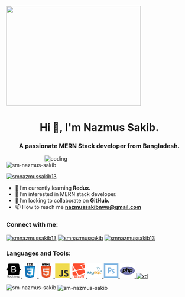 <img height="270" width="85%" src="https://fiverr-res.cloudinary.com/images/q_auto,f_auto/gigs/121575926/original/c69513a1385ec793159a35c4871f34f61009f458/make-web-app-using-mern-stack.png">
<h1 align="center">Hi 👋, I'm Nazmus Sakib.</h1>
<h3 align="center">A passionate MERN Stack developer from Bangladesh.</h3>
<img align="right" alt="coding" width="400" src="https://cdn.dribbble.com/users/1162077/screenshots/3848914/programmer.gif">
<p align="left"> <img src="https://komarev.com/ghpvc/?username=sm-nazmus-sakib&label=Profile%20views&color=0e75b6&style=flat" alt="sm-nazmus-sakib" /> </p>

<p align="left"> <a href="https://twitter.com/smnazmussakib13" target="blank"><img src="https://img.shields.io/twitter/follow/smnazmussakib13?logo=twitter&style=for-the-badge" alt="smnazmussakib13" /></a> </p>

- 🌱 I’m currently learning **Redux.**
- 👀 I’m interested in MERN stack developer.
- 👯 I’m looking to collaborate on **GitHub.**
- 📫 How to reach me **nazmussakibnwu@gmail.com**

<h3 align="left">Connect with me:</h3>
<p align="left">
<a href="https://twitter.com/smnazmussakib13" target="blank"><img align="center" src="https://raw.githubusercontent.com/rahuldkjain/github-profile-readme-generator/master/src/images/icons/Social/twitter.svg" alt="smnazmussakib13" height="30" width="40" /></a>
<a href="https://linkedin.com/in/smnazmussakib" target="blank"><img align="center" src="https://raw.githubusercontent.com/rahuldkjain/github-profile-readme-generator/master/src/images/icons/Social/linked-in-alt.svg" alt="smnazmussakib" height="30" width="40" /></a>
<a href="https://fb.com/smnazmussakib13" target="blank"><img align="center" src="https://raw.githubusercontent.com/rahuldkjain/github-profile-readme-generator/master/src/images/icons/Social/facebook.svg" alt="smnazmussakib13" height="30" width="40" /></a>
</p>

<h3 align="left">Languages and Tools:</h3>
<p align="left"> <a href="https://getbootstrap.com" target="_blank" rel="noreferrer"> <img src="https://raw.githubusercontent.com/devicons/devicon/master/icons/bootstrap/bootstrap-plain-wordmark.svg" alt="bootstrap" width="40" height="40"/> </a> <a href="https://www.w3schools.com/css/" target="_blank" rel="noreferrer"> <img src="https://raw.githubusercontent.com/devicons/devicon/master/icons/css3/css3-original-wordmark.svg" alt="css3" width="40" height="40"/> </a> <a href="https://www.w3.org/html/" target="_blank" rel="noreferrer"> <img src="https://raw.githubusercontent.com/devicons/devicon/master/icons/html5/html5-original-wordmark.svg" alt="html5" width="40" height="40"/> </a> <a href="https://developer.mozilla.org/en-US/docs/Web/JavaScript" target="_blank" rel="noreferrer"> <img src="https://raw.githubusercontent.com/devicons/devicon/master/icons/javascript/javascript-original.svg" alt="javascript" width="40" height="40"/> </a> <a href="https://laravel.com/" target="_blank" rel="noreferrer"> <img src="https://raw.githubusercontent.com/devicons/devicon/master/icons/laravel/laravel-plain-wordmark.svg" alt="laravel" width="40" height="40"/> </a> <a href="https://www.mysql.com/" target="_blank" rel="noreferrer"> <img src="https://raw.githubusercontent.com/devicons/devicon/master/icons/mysql/mysql-original-wordmark.svg" alt="mysql" width="40" height="40"/> </a> <a href="https://www.photoshop.com/en" target="_blank" rel="noreferrer"> <img src="https://raw.githubusercontent.com/devicons/devicon/master/icons/photoshop/photoshop-line.svg" alt="photoshop" width="40" height="40"/> </a> <a href="https://www.php.net" target="_blank" rel="noreferrer"> <img src="https://raw.githubusercontent.com/devicons/devicon/master/icons/php/php-original.svg" alt="php" width="40" height="40"/> </a> <a href="https://www.adobe.com/products/xd.html" target="_blank" rel="noreferrer"> <img src="https://cdn.worldvectorlogo.com/logos/adobe-xd.svg" alt="xd" width="40" height="40"/> </a> </p>

<p><img align="left" src="https://github-readme-stats.vercel.app/api/top-langs?username=sm-nazmus-sakib&show_icons=true&locale=en&layout=compact" alt="sm-nazmus-sakib" /></p>

<p>&nbsp;<img align="center" src="https://github-readme-stats.vercel.app/api?username=sm-nazmus-sakib&show_icons=true&locale=en" alt="sm-nazmus-sakib" /></p>
